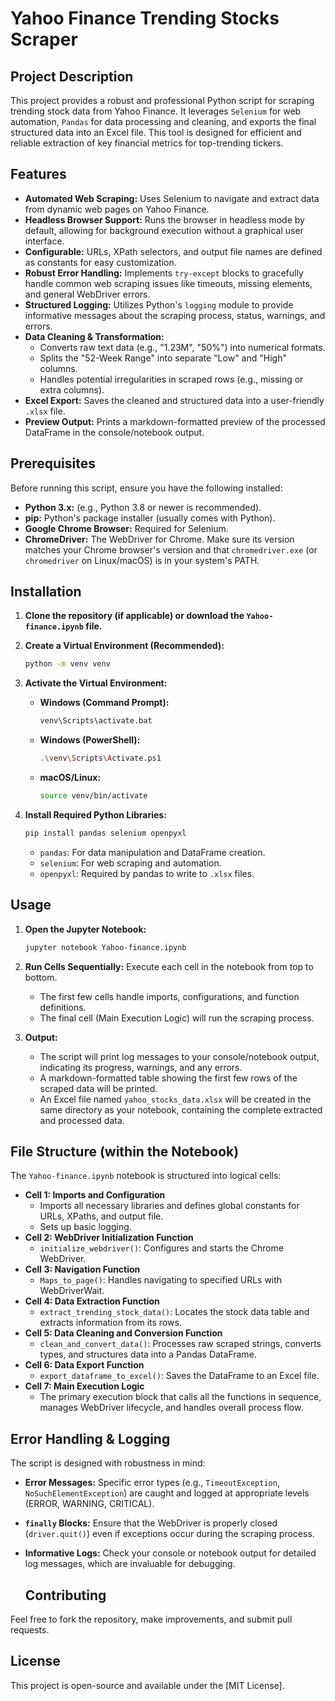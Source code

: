 # Yahoo Finance Trending Stocks Scraper

## Project Description

This project provides a robust and professional Python script for scraping trending stock data from Yahoo Finance. It leverages `Selenium` for web automation, `Pandas` for data processing and cleaning, and exports the final structured data into an Excel file. This tool is designed for efficient and reliable extraction of key financial metrics for top-trending tickers.

## Features

  * **Automated Web Scraping:** Uses Selenium to navigate and extract data from dynamic web pages on Yahoo Finance.
  * **Headless Browser Support:** Runs the browser in headless mode by default, allowing for background execution without a graphical user interface.
  * **Configurable:** URLs, XPath selectors, and output file names are defined as constants for easy customization.
  * **Robust Error Handling:** Implements `try-except` blocks to gracefully handle common web scraping issues like timeouts, missing elements, and general WebDriver errors.
  * **Structured Logging:** Utilizes Python's `logging` module to provide informative messages about the scraping process, status, warnings, and errors.
  * **Data Cleaning & Transformation:**
      * Converts raw text data (e.g., "1.23M", "50%") into numerical formats.
      * Splits the "52-Week Range" into separate "Low" and "High" columns.
      * Handles potential irregularities in scraped rows (e.g., missing or extra columns).
  * **Excel Export:** Saves the cleaned and structured data into a user-friendly `.xlsx` file.
  * **Preview Output:** Prints a markdown-formatted preview of the processed DataFrame in the console/notebook output.

## Prerequisites

Before running this script, ensure you have the following installed:

  * **Python 3.x:** (e.g., Python 3.8 or newer is recommended).
  * **pip:** Python's package installer (usually comes with Python).
  * **Google Chrome Browser:** Required for Selenium.
  * **ChromeDriver:** The WebDriver for Chrome. Make sure its version matches your Chrome browser's version and that `chromedriver.exe` (or `chromedriver` on Linux/macOS) is in your system's PATH.

## Installation

1.  **Clone the repository (if applicable) or download the `Yahoo-finance.ipynb` file.**

2.  **Create a Virtual Environment (Recommended):**

    ```bash
    python -m venv venv
    ```

3.  **Activate the Virtual Environment:**

      * **Windows (Command Prompt):**
        ```bash
        venv\Scripts\activate.bat
        ```
      * **Windows (PowerShell):**
        ```bash
        .\venv\Scripts\Activate.ps1
        ```
      * **macOS/Linux:**
        ```bash
        source venv/bin/activate
        ```

4.  **Install Required Python Libraries:**

    ```bash
    pip install pandas selenium openpyxl
    ```

      * `pandas`: For data manipulation and DataFrame creation.
      * `selenium`: For web scraping and automation.
      * `openpyxl`: Required by pandas to write to `.xlsx` files.

## Usage

1.  **Open the Jupyter Notebook:**

    ```bash
    jupyter notebook Yahoo-finance.ipynb
    ```

2.  **Run Cells Sequentially:** Execute each cell in the notebook from top to bottom.

      * The first few cells handle imports, configurations, and function definitions.
      * The final cell (Main Execution Logic) will run the scraping process.

3.  **Output:**

      * The script will print log messages to your console/notebook output, indicating its progress, warnings, and any errors.
      * A markdown-formatted table showing the first few rows of the scraped data will be printed.
      * An Excel file named `yahoo_stocks_data.xlsx` will be created in the same directory as your notebook, containing the complete extracted and processed data.

## File Structure (within the Notebook)

The `Yahoo-finance.ipynb` notebook is structured into logical cells:

  * **Cell 1: Imports and Configuration**
      * Imports all necessary libraries and defines global constants for URLs, XPaths, and output file.
      * Sets up basic logging.
  * **Cell 2: WebDriver Initialization Function**
      * `initialize_webdriver()`: Configures and starts the Chrome WebDriver.
  * **Cell 3: Navigation Function**
      * `Maps_to_page()`: Handles navigating to specified URLs with WebDriverWait.
  * **Cell 4: Data Extraction Function**
      * `extract_trending_stock_data()`: Locates the stock data table and extracts information from its rows.
  * **Cell 5: Data Cleaning and Conversion Function**
      * `clean_and_convert_data()`: Processes raw scraped strings, converts types, and structures data into a Pandas DataFrame.
  * **Cell 6: Data Export Function**
      * `export_dataframe_to_excel()`: Saves the DataFrame to an Excel file.
  * **Cell 7: Main Execution Logic**
      * The primary execution block that calls all the functions in sequence, manages WebDriver lifecycle, and handles overall process flow.

## Error Handling & Logging

The script is designed with robustness in mind:

  * **Error Messages:** Specific error types (e.g., `TimeoutException`, `NoSuchElementException`) are caught and logged at appropriate levels (ERROR, WARNING, CRITICAL).
  * **`finally` Blocks:** Ensure that the WebDriver is properly closed (`driver.quit()`) even if exceptions occur during the scraping process.
  * **Informative Logs:** Check your console or notebook output for detailed log messages, which are invaluable for debugging.

    ## Contributing

Feel free to fork the repository, make improvements, and submit pull requests.

## License

This project is open-source and available under the [MIT License].

```
